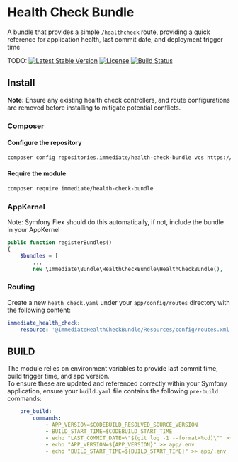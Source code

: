 # Health Check Bundle

A bundle that provides a simple `/healthcheck` route, providing a quick reference for application health,
last commit date, and deployment trigger time

TODO:
[![Latest Stable Version]()]()
[![License]()]()
[![Build Status]()]()

## Install

**Note:** Ensure any existing health check controllers, and route configurations are removed before installing to 
mitigate potential conflicts. 

### Composer

#### Configure the repository
```bash
composer config repositories.immediate/health-check-bundle vcs https://github.com/immediate-media/health-check-bundle.git
```

#### Require the module
```bash
composer require immediate/health-check-bundle
```

### AppKernel

Note: Symfony Flex should do this automatically, if not, include the bundle in your AppKernel

```php
public function registerBundles()
{
    $bundles = [
        ...
        new \Immediate\Bundle\HealthCheckBundle\HealthCheckBundle(),
```

### Routing

Create a new `heath_check.yaml` under your `app/config/routes` directory with the following content:
```yaml
immediate_health_check:
    resource: '@ImmediateHealthCheckBundle/Resources/config/routes.xml'
```

## BUILD
The module relies on environment variables to provide last commit time, build trigger time, and app version.  
To ensure these are updated and referenced correctly within your Symfony application,
ensure your `build.yaml` file contains the following `pre-build` commands:

```yaml
    pre_build:
        commands:
            - APP_VERSION=$CODEBUILD_RESOLVED_SOURCE_VERSION
            - BUILD_START_TIME=$CODEBUILD_START_TIME
            - echo "LAST_COMMIT_DATE=\"$(git log -1 --format=%cd)\"" >> app/.env
            - echo "APP_VERSION=${APP_VERSION}" >> app/.env
            - echo "BUILD_START_TIME=${BUILD_START_TIME}" >> app/.env
```
